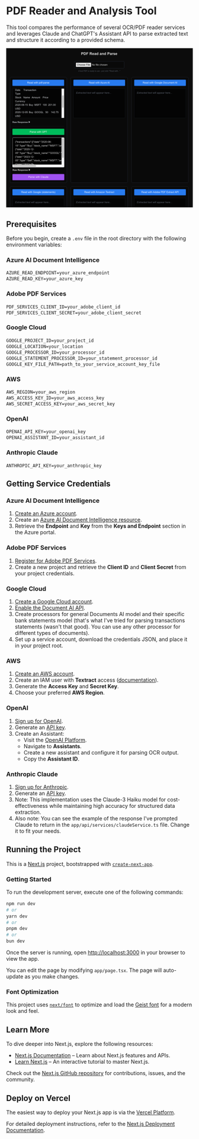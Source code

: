 
# PDF Reader and Analysis Tool

This tool compares the performance of several OCR/PDF reader services and leverages Claude and ChatGPT's Assistant API to parse extracted text and structure it according to a provided schema.

![alt text](screenshot.png)

## Prerequisites

Before you begin, create a `.env` file in the root directory with the following environment variables:

### Azure AI Document Intelligence
```plaintext
AZURE_READ_ENDPOINT=your_azure_endpoint
AZURE_READ_KEY=your_azure_key
```

### Adobe PDF Services
```plaintext
PDF_SERVICES_CLIENT_ID=your_adobe_client_id
PDF_SERVICES_CLIENT_SECRET=your_adobe_client_secret
```

### Google Cloud
```plaintext
GOOGLE_PROJECT_ID=your_project_id
GOOGLE_LOCATION=your_location
GOOGLE_PROCESSOR_ID=your_processor_id
GOOGLE_STATEMENT_PROCESSOR_ID=your_statement_processor_id
GOOGLE_KEY_FILE_PATH=path_to_your_service_account_key_file
```

### AWS
```plaintext
AWS_REGION=your_aws_region
AWS_ACCESS_KEY_ID=your_aws_access_key
AWS_SECRET_ACCESS_KEY=your_aws_secret_key
```

### OpenAI
```plaintext
OPENAI_API_KEY=your_openai_key
OPENAI_ASSISTANT_ID=your_assistant_id
```

### Anthropic Claude
```plaintext
ANTHROPIC_API_KEY=your_anthropic_key
```

## Getting Service Credentials

### Azure AI Document Intelligence
1. [Create an Azure account](https://azure.microsoft.com/en-us/free/).
2. Create an [Azure AI Document Intelligence resource](https://learn.microsoft.com/en-us/azure/ai-services/document-intelligence/).
3. Retrieve the **Endpoint** and **Key** from the **Keys and Endpoint** section in the Azure portal.

### Adobe PDF Services
1. [Register for Adobe PDF Services](https://www.adobe.com/enterprise/experience/pdf-services.html).
2. Create a new project and retrieve the **Client ID** and **Client Secret** from your project credentials.

### Google Cloud
1. [Create a Google Cloud account](https://cloud.google.com/).
2. [Enable the Document AI API](https://cloud.google.com/document-ai).
3. Create processors for general Documents AI model and their specific bank statements model (that's what I've tried for parsing transactions statements (wasn't that good). You can use any other processor for different types of documents).
4. Set up a service account, download the credentials JSON, and place it in your project root.

### AWS
1. [Create an AWS account](https://aws.amazon.com/).
2. Create an IAM user with **Textract** access ([documentation](https://docs.aws.amazon.com/textract/latest/dg/getting-started.html)).
3. Generate the **Access Key** and **Secret Key**.
4. Choose your preferred **AWS Region**.

### OpenAI
1. [Sign up for OpenAI](https://platform.openai.com/signup).
2. Generate an [API key](https://platform.openai.com/account/api-keys).
3. Create an Assistant:
   - Visit the [OpenAI Platform](https://platform.openai.com/).
   - Navigate to **Assistants**.
   - Create a new assistant and configure it for parsing OCR output.
   - Copy the **Assistant ID**.

### Anthropic Claude
1. [Sign up for Anthropic](https://console.anthropic.com/).
2. Generate an [API key](https://console.anthropic.com/settings/keys).
3. Note: This implementation uses the Claude-3 Haiku model for cost-effectiveness while maintaining high accuracy for structured data extraction.
4. Also note: You can see the example of the response I've prompted Claude to return in the `app/api/services/claudeService.ts` file. Change it to fit your needs.

## Running the Project

This is a [Next.js](https://nextjs.org) project, bootstrapped with [`create-next-app`](https://nextjs.org/docs/app/api-reference/cli/create-next-app).

### Getting Started

To run the development server, execute one of the following commands:

```bash
npm run dev
# or
yarn dev
# or
pnpm dev
# or
bun dev
```

Once the server is running, open [http://localhost:3000](http://localhost:3000) in your browser to view the app.

You can edit the page by modifying `app/page.tsx`. The page will auto-update as you make changes.

### Font Optimization

This project uses [`next/font`](https://nextjs.org/docs/app/building-your-application/optimizing/fonts) to optimize and load the [Geist font](https://vercel.com/font) for a modern look and feel.

## Learn More

To dive deeper into Next.js, explore the following resources:

- [Next.js Documentation](https://nextjs.org/docs) – Learn about Next.js features and APIs.
- [Learn Next.js](https://nextjs.org/learn) – An interactive tutorial to master Next.js.

Check out the [Next.js GitHub repository](https://github.com/vercel/next.js) for contributions, issues, and the community.

## Deploy on Vercel

The easiest way to deploy your Next.js app is via the [Vercel Platform](https://vercel.com/new?utm_medium=default-template&filter=next.js&utm_source=create-next-app&utm_campaign=create-next-app-readme).

For detailed deployment instructions, refer to the [Next.js Deployment Documentation](https://nextjs.org/docs/app/building-your-application/deploying).
